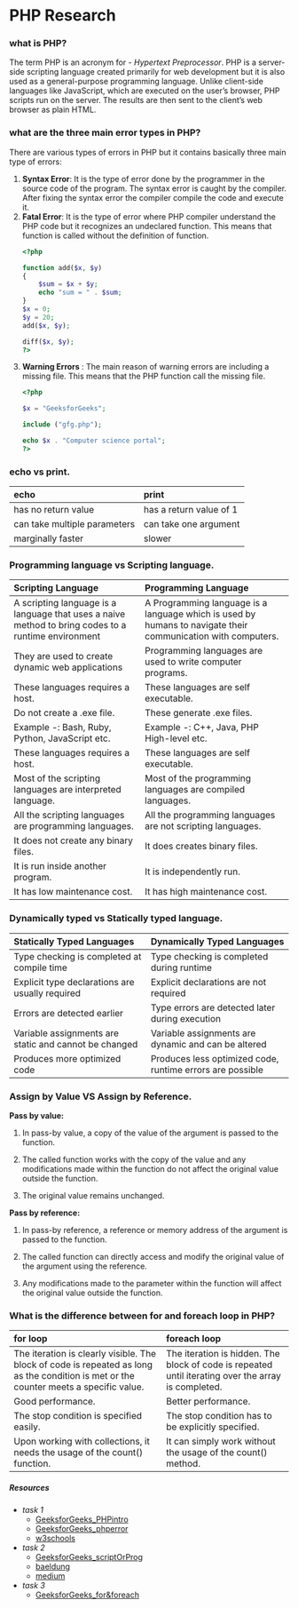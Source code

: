 # PHP Research
### what is PHP?
The term PHP is an acronym for - *Hypertext Preprocessor*. 
PHP is a server-side scripting language created primarily for web development but it is also used as a general-purpose programming language. Unlike client-side languages like JavaScript, which are executed on the user’s browser, PHP scripts run on the server. The results are then sent to the client’s web browser as plain HTML.

### what are the three main error types in PHP?
There are various types of errors in PHP but it contains basically three main type of errors:
1. **Syntax Error**: It is the type of error done by the programmer in the source code of the program. The syntax error is caught by the compiler. After fixing the syntax error the compiler compile the code and execute it.
1. **Fatal Error**: It is the type of error where PHP compiler understand the PHP code but it recognizes an undeclared function. This means that function is called without the definition of function.
    ```php
    <?php 
    
    function add($x, $y) 
    { 
        $sum = $x + $y; 
        echo "sum = " . $sum; 
    } 
    $x = 0; 
    $y = 20; 
    add($x, $y); 
    
    diff($x, $y); 
    ?> 
    ```
1. **Warning Errors** : The main reason of warning errors are including a missing file. This means that the PHP function call the missing file.
    ```php
    <?php  
    
    $x = "GeeksforGeeks"; 
    
    include ("gfg.php"); 
    
    echo $x . "Computer science portal"; 
    ?> 
    ```
### echo vs print.
echo | print
|:-------|:-------
has no return value | has a return value of 1
can take multiple parameters | can take one argument
marginally faster | slower

### Programming language vs Scripting language.

Scripting Language | Programming Language
|:------- |:-------
A scripting language is a language that uses a naive method to bring codes to a runtime environment | A Programming language is a language which is used by humans to navigate their communication with computers. 
They are used to create dynamic web applications | Programming languages are used to write computer programs.
These languages requires a host. | These languages are self executable.
Do not create a .exe file. | These generate .exe files.
Example -: Bash, Ruby, Python, JavaScript etc. | Example -: C++, Java, PHP High-level etc.
These languages requires a host. | These languages are self executable.
Most of the scripting languages are interpreted language. | Most of the programming languages are compiled languages.
All the scripting languages are programming languages. | All the programming languages are not scripting languages.
It does not create any binary files. | It does creates binary files.
It is run inside another program. | It is independently run.
It has low maintenance cost. | It has high maintenance cost.

### Dynamically typed vs Statically typed language.
Statically Typed Languages | Dynamically Typed Languages
|:------- |:-------
Type checking is completed at compile time | Type checking is completed during runtime
Explicit type declarations are usually required |	Explicit declarations are not required
Errors are detected earlier | Type errors are detected later during execution
Variable assignments are static and cannot be changed | Variable assignments are dynamic and can be altered
Produces more optimized code | 	Produces less optimized code, runtime errors are possible

### Assign by Value VS Assign by Reference.
**Pass by value:**
1. In pass-by value, a copy of the value of the argument is passed to the function.

1. The called function works with the copy of the value and any modifications made within the function do not affect the original value outside the function.

1. The original value remains unchanged.

**Pass by reference:**

1. In pass-by reference, a reference or memory address of the argument is passed to the function.

1. The called function can directly access and modify the original value of the argument using the reference.

1. Any modifications made to the parameter within the function will affect the original value outside the function.

### What is the difference between for and foreach loop in PHP?

for loop | foreach loop
|:------- |:-------
The iteration is clearly visible. The block of code is repeated as long as the condition is met or the counter meets a specific value. | The iteration is hidden. The block of code is repeated until iterating over the array is completed.
Good performance. | Better performance.
The stop condition is specified easily. | The stop condition has to be explicitly specified.
Upon working with collections, it needs the usage of the count() function. | It can simply work without the usage of the count() method. 


##### Resources
- *task 1*
    - [GeeksforGeeks_PHPintro](https://www.geeksforgeeks.org/php-introduction/)
    - [GeeksforGeeks_phperror](https://www.geeksforgeeks.org/php-types-of-errors/)
    - [w3schools](https://www.w3schools.com/php/php_echo_print.asp)
- *task 2*
    - [GeeksforGeeks_scriptOrProg](https://www.geeksforgeeks.org/whats-the-difference-between-scripting-and-programming-languages/)
    - [baeldung](https://www.baeldung.com/cs/statically-vs-dynamically-typed-languages)
    - [medium](https://medium.com/@tesfaygidey21/pass-by-value-vs-pass-by-reference-navigating-the-essence-of-function-parameterization-in-c-4d9fe34896d7)
- *task 3*
    - [GeeksforGeeks_for&foreach](https://www.geeksforgeeks.org/what-is-the-difference-between-for-and-foreach-loop-in-php/)

